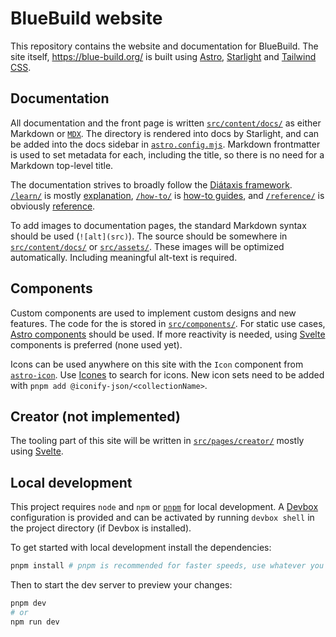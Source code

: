 # BlueBuild website

This repository contains the website and documentation for BlueBuild. The site itself, https://blue-build.org/ is built using [Astro](https://starlight.astro.build/), [Starlight](https://starlight.astro.build/) and [Tailwind CSS](https://tailwindcss.com/).

## Documentation

All documentation and the front page is written [`src/content/docs/`](./src/content/docs/) as either Markdown or [`MDX`](https://mdxjs.com/). The directory is rendered into docs by Starlight, and can be added into the docs sidebar in [`astro.config.mjs`](./astro.config.mjs). Markdown frontmatter is used to set metadata for each, including the title, so there is no need for a Markdown top-level title. 

The documentation strives to broadly follow the [Diátaxis framework](https://diataxis.fr/). [`/learn/`](./src/content/docs/learn/) is mostly [explanation](https://diataxis.fr/explanation/), [`/how-to/`](./src/content/docs/how-to/) is [how-to guides](https://diataxis.fr/how-to-guides/), and [`/reference/`](./src/content/docs/reference/) is obviously [reference](https://diataxis.fr/reference/).

To add images to documentation pages, the standard Markdown syntax should be used (`![alt](src)`). The source should be somewhere in [`src/content/docs/`](./src/content/docs/) or [`src/assets/`](./src/assets/). These images will be optimized automatically. Including meaningful alt-text is required.

## Components

Custom components are used to implement custom designs and new features. The code for the is stored in [`src/components/`](./src/components/). For static use cases, [Astro components](https://docs.astro.build/en/core-concepts/astro-components/) should be used. If more reactivity is needed, using [Svelte](https://svelte.dev/) components is preferred (none used yet). 

Icons can be used anywhere on this site with the `Icon` component from [`astro-icon`](https://www.astroicon.dev/). Use [Icones](https://icones.js.org/) to search for icons. New icon sets need to be added with `pnpm add @iconify-json/<collectionName>`.

## Creator (not implemented)

The tooling part of this site will be written in [`src/pages/creator/`](./src/pages/creator/) mostly using [Svelte](https://svelte.dev/).

## Local development

This project requires `node` and `npm` or [`pnpm`](https://pnpm.io/) for local development. A [Devbox](https://www.jetpack.io/devbox/) configuration is provided and can be activated by running `devbox shell` in the project directory (if Devbox is installed).

To get started with local development install the dependencies:
```sh
pnpm install # pnpm is recommended for faster speeds, use whatever you want
```

Then to start the dev server to preview your changes:
```sh
pnpm dev
# or
npm run dev
```